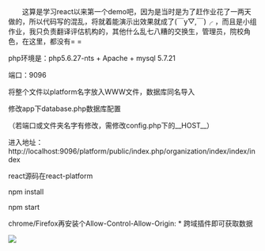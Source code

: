 &emsp;&emsp;这算是学习react以来第一个demo吧，因为是当时是为了赶作业花了一两天做的，所以代码写的混乱，将就着能演示出效果就成了(￣y▽,￣)╭ ，而且是小组作业，我只负责翻译评估机构的，其他什么乱七八糟的交换生，管理员，院校角色，在这里，都没有= =

php环境是：php5.6.27-nts + Apache + mysql 5.7.21

端口：9096

将整个文件以platform名字放入WWW文件，数据库同名导入

修改app下database.php数据库配置

（若端口或文件夹名字有修改，需修改config.php下的__HOST__）

进入地址：http://localhost:9096/platform/public/index.php/organization/index/index/index

react源码在react-platform

npm install

npm start

chrome/Firefox再安装个Allow-Control-Allow-Origin: * 跨域插件即可获取数据

![](https://github.com/Y-qwq/assess-organization/blob/master/%E5%9B%BE.png)  